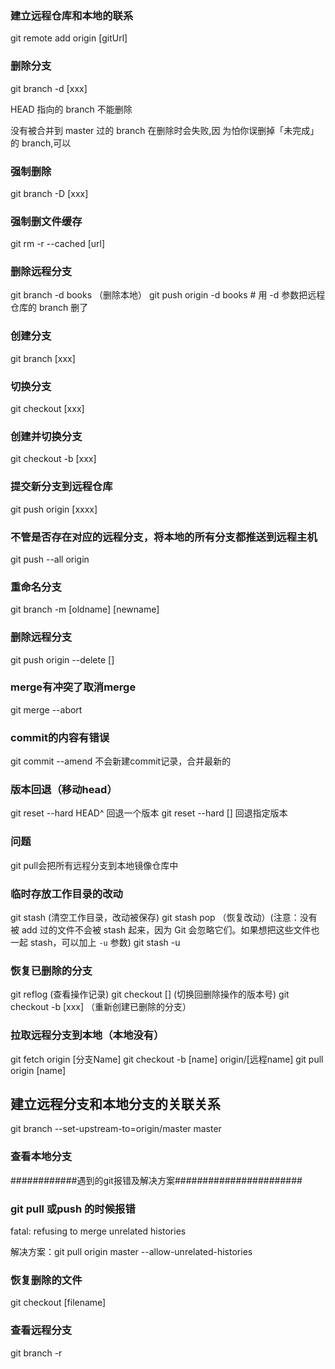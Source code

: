 
### 建立远程仓库和本地的联系
git remote add origin [gitUrl]


### 删除分支 

git branch -d [xxx]  

HEAD 指向的 branch 不能删除  

没有被合并到 master 过的 branch 在删除时会失败,因  为怕你误删掉「未完成」的 branch,可以
### 强制删除  
git branch -D [xxx]

### 强制删文件缓存
git rm -r --cached [url]   


### 删除远程分支
git branch -d books （删除本地）
git push origin -d books # 用 -d 参数把远程仓库的 branch 删了

### 创建分支   
git branch [xxx]

### 切换分支
git checkout [xxx]

### 创建并切换分支
git checkout -b [xxx]

### 提交新分支到远程仓库
git push origin [xxxx] 

### 不管是否存在对应的远程分支，将本地的所有分支都推送到远程主机
git push --all origin  

### 重命名分支 
git branch -m [oldname] [newname] 

### 删除远程分支  
git push origin --delete []

### merge有冲突了取消merge
git merge --abort

### commit的内容有错误
git commit --amend 不会新建commit记录，合并最新的

### 版本回退（移动head）
git reset --hard HEAD^ 回退一个版本   git reset --hard [] 回退指定版本

### 问题
git pull会把所有远程分支到本地镜像仓库中 

### 临时存放工作目录的改动
git stash (清空工作目录，改动被保存)
git stash pop （恢复改动）(注意：没有被 add 过的文件不会被 stash 起来，因为 Git 会忽略它们。如果想把这些文件也一起 stash，可以加上 `-u` 参数)
git stash -u

### 恢复已删除的分支
git reflog (查看操作记录)
git checkout [] (切换回删除操作的版本号)
git checkout -b [xxx] （重新创建已删除的分支）



### 拉取远程分支到本地（本地没有）
git fetch origin [分支Name]
git checkout -b [name] origin/[远程name]
git pull origin [name]


## 建立远程分支和本地分支的关联关系

git branch --set-upstream-to=origin/master master

### 查看本地分支
############遇到的git报错及解决方案#######################

### git pull 或push 的时候报错
fatal: refusing to merge unrelated histories

解决方案：git pull origin master --allow-unrelated-histories


### 恢复删除的文件 
git checkout [filename]  

### 查看远程分支 
git branch -r 